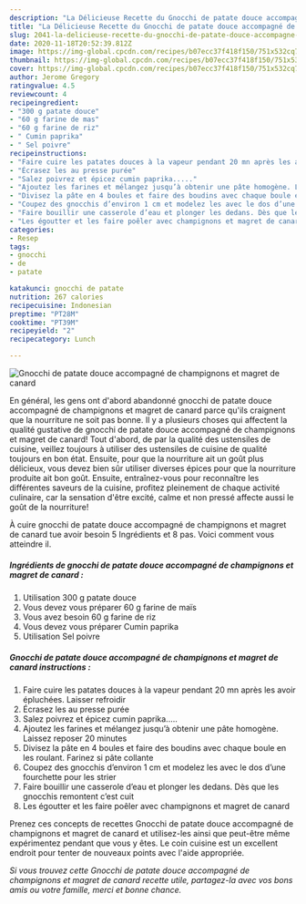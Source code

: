 ```yaml
---
description: "La Délicieuse Recette du Gnocchi de patate douce accompagné de champignons et magret de canard"
title: "La Délicieuse Recette du Gnocchi de patate douce accompagné de champignons et magret de canard"
slug: 2041-la-delicieuse-recette-du-gnocchi-de-patate-douce-accompagne-de-champignons-et-magret-de-canard
date: 2020-11-18T20:52:39.812Z
image: https://img-global.cpcdn.com/recipes/b07ecc37f418f150/751x532cq70/gnocchi-de-patate-douce-accompagne-de-champignons-et-magret-de-canard-photo-principale-de-la-recette.jpg
thumbnail: https://img-global.cpcdn.com/recipes/b07ecc37f418f150/751x532cq70/gnocchi-de-patate-douce-accompagne-de-champignons-et-magret-de-canard-photo-principale-de-la-recette.jpg
cover: https://img-global.cpcdn.com/recipes/b07ecc37f418f150/751x532cq70/gnocchi-de-patate-douce-accompagne-de-champignons-et-magret-de-canard-photo-principale-de-la-recette.jpg
author: Jerome Gregory
ratingvalue: 4.5
reviewcount: 4
recipeingredient:
- "300 g patate douce"
- "60 g farine de mas"
- "60 g farine de riz"
- " Cumin paprika"
- " Sel poivre"
recipeinstructions:
- "Faire cuire les patates douces à la vapeur pendant 20 mn après les avoir épluchées. Laisser refroidir"
- "Écrasez les au presse purée"
- "Salez poivrez et épicez cumin paprika....."
- "Ajoutez les farines et mélangez jusqu’à obtenir une pâte homogène. Laissez reposer 20 minutes"
- "Divisez la pâte en 4 boules et faire des boudins avec chaque boule en les roulant. Farinez si pâte collante"
- "Coupez des gnocchis d’environ 1 cm et modelez les avec le dos d’une fourchette pour les strier"
- "Faire bouillir une casserole d’eau et plonger les dedans. Dès que les gnocchis remontent c’est cuit"
- "Les égoutter et les faire poêler avec champignons et magret de canard"
categories:
- Resep
tags:
- gnocchi
- de
- patate

katakunci: gnocchi de patate 
nutrition: 267 calories
recipecuisine: Indonesian
preptime: "PT28M"
cooktime: "PT39M"
recipeyield: "2"
recipecategory: Lunch

---
```



![Gnocchi de patate douce accompagné de champignons et magret de canard](https://img-global.cpcdn.com/recipes/b07ecc37f418f150/751x532cq70/gnocchi-de-patate-douce-accompagne-de-champignons-et-magret-de-canard-photo-principale-de-la-recette.jpg)

En général, les gens ont d'abord abandonné gnocchi de patate douce accompagné de champignons et magret de canard parce qu'ils craignent que la nourriture ne soit pas bonne. Il y a plusieurs choses qui affectent la qualité gustative de gnocchi de patate douce accompagné de champignons et magret de canard! Tout d'abord, de par la qualité des ustensiles de cuisine, veillez toujours à utiliser des ustensiles de cuisine de qualité toujours en bon état. Ensuite, pour que la nourriture ait un goût plus délicieux, vous devez bien sûr utiliser diverses épices pour que la nourriture produite ait bon goût. Ensuite, entraînez-vous pour reconnaître les différentes saveurs de la cuisine, profitez pleinement de chaque activité culinaire, car la sensation d'être excité, calme et non pressé affecte aussi le goût de la nourriture!

<!--inarticleads1-->

À cuire gnocchi de patate douce accompagné de champignons et magret de canard tue avoir besoin 5 Ingrédients et 8 pas. Voici comment vous atteindre il.

##### Ingrédients de gnocchi de patate douce accompagné de champignons et magret de canard :

1. Utilisation 300 g patate douce
1. Vous devez vous préparer 60 g farine de maïs
1. Vous avez besoin 60 g farine de riz
1. Vous devez vous préparer  Cumin paprika
1. Utilisation  Sel poivre




<!--inarticleads2-->

##### Gnocchi de patate douce accompagné de champignons et magret de canard instructions :

1. Faire cuire les patates douces à la vapeur pendant 20 mn après les avoir épluchées. Laisser refroidir
1. Écrasez les au presse purée
1. Salez poivrez et épicez cumin paprika.....
1. Ajoutez les farines et mélangez jusqu’à obtenir une pâte homogène. Laissez reposer 20 minutes
1. Divisez la pâte en 4 boules et faire des boudins avec chaque boule en les roulant. Farinez si pâte collante
1. Coupez des gnocchis d’environ 1 cm et modelez les avec le dos d’une fourchette pour les strier
1. Faire bouillir une casserole d’eau et plonger les dedans. Dès que les gnocchis remontent c’est cuit
1. Les égoutter et les faire poêler avec champignons et magret de canard




<!--inarticleads1-->

<p>
Prenez ces concepts de recettes Gnocchi de patate douce accompagné de champignons et magret de canard et utilisez-les ainsi que peut-être même expérimentez pendant que vous y êtes. Le coin cuisine est un excellent endroit pour tenter de nouveaux points avec l'aide appropriée.
</p>

<p>
<i>Si vous trouvez cette Gnocchi de patate douce accompagné de champignons et magret de canard recette utile, partagez-la avec vos bons amis ou votre famille, merci et bonne chance.</i>
</p>
